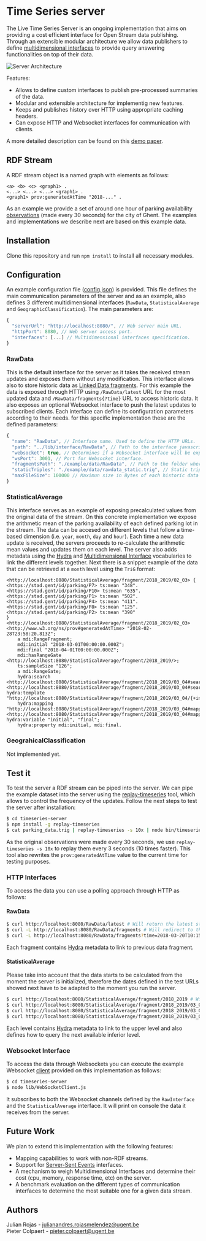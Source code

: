 # Time Series server

The Live Time Series Server is an ongoing implementation that aims on providing a cost efficient interface for 
Open Stream data publishing. Through an extensible modular architecture we allow data publishers to define 
[multidimensional interfaces](http://ceur-ws.org/Vol-1666/paper-03.pdf) to provide query answering functionalities on top of their data.

![Server Architecture](https://linkedtimeseries.github.io/timeseries-demo-paper/media/images/fig1.png)

Features:

 * Allows to define custom interfaces to publish pre-processed summaries of the data.
 * Modular and extensible architecture for implementig new features.
 * Keeps and publishes history over HTTP using appropriate caching headers.
 * Can expose HTTP and Websocket interfaces for communication with clients.

A more detailed description can be found on this [demo paper](https://linkedtimeseries.github.io/timeseries-demo-paper/).

## RDF Stream
A RDF stream object is a named graph with elements as follows:
```
<a> <b> <c> <graph1> .
<...> <...> <...> <graph1> .
<graph1> prov:generatedAtTime "2018-..." .
```
As an example we provide a set of around one hour of parking availability [observations](https://github.com/linkedtimeseries/timeseries-server/blob/master/parking_data.trig) 
(made every 30 seconds) for the city of Ghent. The examples and implementations we describe next are based on this example data.

## Installation
Clone this repository and run `npm install` to install all necessary modules.

## Configuration
An example configuration file ([config.json](https://github.com/linkedtimeseries/timeseries-server/blob/master/config.json)) 
is provided. This file defines the main communication parameters of the server and as an example, also defines 3 different 
multidimensional interfaces (`RawData`, `StatisticalAverage` and `GeographicClassification`). The main parameters are:
```js
{
  "serverUrl": "http://localhost:8080/", // Web server main URL.
  "httpPort": 8080, // Web server access port.
  "interfaces": [...] // Multidimensional interfaces specification.
}
```

### RawData
This is the default interface for the server as it takes the received stream updates and exposes them without any modification.
This interface allows also to store historic data as [Linked Data fragments](http://linkeddatafragments.org/). For this example 
the data is exposed through HTTP using `/RawData/latest` URL for the most updated data and `/RawData/fragments{?time}` URL 
to access historic data. It also exposes an optional Websocket interface to push the latest updates to subscribed clients. 
Each interface can define its configuration parameters according to their needs. for this specific implementation these are
the defined parameters:
```js
{
  "name": "RawData", // Interface name. Used to define the HTTP URLs.
  "path": "../lib/interface/RawData", // Path to the interface javascript implementation. Used to dynamic module loading.
  "websocket": true, // Determines if a Websocket interface will be exposed.
  "wsPort": 3001, // Port for Websocket interface.
  "fragmentsPath": "./example/data/RawData", // Path to the folder where the historic data will be stored.
  "staticTriples": "./example/data/rawdata_static.trig", // Static triples to be aggregated to the data stream.
  "maxFileSize": 100000 // Maximun size in Bytes of each historic data fragment. 
}
```
### StatisticalAverage
This interface serves as an example of exposing precalculated values from the original data of the stream. On this concrete implementation we expose the arithmetic mean of the parking availability of each defined parking lot in the stream. The data can be accesed on different levels that follow a time-based dimension (i.e. `year`, `month`, `day` and `hour`). Each time a new data update is received, the servers proceeds to re-calculate the arithmetic mean values and updates them on each level. The server also adds metadata using the [Hydra](http://www.hydra-cg.com/spec/latest/core/) and [Multidimensional Interface](http://semweb.datasciencelab.be/ns/multidimensional-interface/#RangeGate) vocabularies to link the different levels together. Next there is a snippet example of the data that can be retrieved at a `month` level using the `TriG` format:
```
<http://localhost:8080/StatisticalAverage/fragment/2018_2019/02_03> {
<https://stad.gent/id/parking/P7> ts:mean "348".
<https://stad.gent/id/parking/P10> ts:mean "635".
<https://stad.gent/id/parking/P1> ts:mean "502".
<https://stad.gent/id/parking/P4> ts:mean "411".
<https://stad.gent/id/parking/P8> ts:mean "125".
<https://stad.gent/id/parking/P2> ts:mean "390"
}
<http://localhost:8080/StatisticalAverage/fragment/2018_2019/02_03> <http://www.w3.org/ns/prov#generatedAtTime> "2018-02-28T23:58:20.813Z";
    a mdi:RangeFragment;
    mdi:initial "2018-03-01T00:00:00.000Z";
    mdi:final "2018-04-01T00:00:00.000Z";
    mdi:hasRangeGate <http://localhost:8080/StatisticalAverage/fragment/2018_2019/>;
    ts:sampleSize "126";
    a mdi:RangeGate;
    hydra:search <http://localhost:8080/StatisticalAverage/fragment/2018_2019/03_04#search>.
<http://localhost:8080/StatisticalAverage/fragment/2018_2019/03_04#search> hydra:template "http://localhost:8080/StatisticalAverage/fragment/2018_2019/03_04/{+initial_final}";
    hydra:mapping "http://localhost:8080/StatisticalAverage/fragment/2018_2019/03_04#mapping".
<http://localhost:8080/StatisticalAverage/fragment/2018_2019/03_04#mapping> hydra:variable "initial", "final";
    hydra:property mdi:initial, mdi:final.
```
### GeograhicalClassification
Not implemented yet.
## Test it
To test the server a RDF stream can be piped into the server. We can pipe the example dataset into the server using the [replay-timeseries](https://www.npmjs.com/package/replay-timeseries)
tool, which allows to control the frequency of the updates. Follow the next steps to test the server after installation:
```bash
$ cd timeseries-server
$ npm install -g replay-timeseries
$ cat parking_data.trig | replay-timeseries -s 10x | node bin/timeseries-server.js -c config.json
```
As the original observations were made every 30 seconds, we use `replay-timeseries -s 10x` to replay them every 3 seconds 
(10 times faster). This tool also rewrites the `prov:generatedAtTime` value to the current time for testing purposes.
### HTTP Interfaces
To access the data you can use a polling approach through HTTP as follows:
#### RawData
```bash
$ curl http://localhost:8080/RawData/latest # Will return the latest stream update.
$ curl -L http://localhost:8080/RawData/fragments # Will redirect to the most recent data fragment.
$ curl -L http://localhost:8080/RawData/fragments?time=2018-03-20T10:15:00.000Z # Will redirect to the fragment containing observations starting on the given time 
```
Each fragment contains [Hydra](http://www.hydra-cg.com/spec/latest/core/) metadata to link to previous data fragment.
#### StatisticalAverage
Please take into account that the data starts to be calculated from the moment the server is initialized, therefore the dates defined in the test URLs showed next have to be adapted to the moment you run the server.  
```bash
$ curl http://localhost:8080/StatisticalAverage/fragment/2018_2019 # Will return the available calculated averages for the year 2018.
$ curl http://localhost:8080/StatisticalAverage/fragment/2018_2019/03_04 # Will return the available calculated averages for the month 2018/03.
$ curl http://localhost:8080/StatisticalAverage/fragment/2018_2019/03_04/25_26 # Will return the available calculated averages for the day 2018/03/25.
$ curl http://localhost:8080/StatisticalAverage/fragment/2018_2019/03_04/25_26/15_16 # Will return the available calculated averages for the hour 2018/03/25 15:00.
```
Each level contains [Hydra](http://www.hydra-cg.com/spec/latest/core/) metadata to link to the upper level and also defines how to query the next available inferior level.
### Websocket Interface
To access the data through Websockets you can execute the example Websocket [client](https://github.com/linkedtimeseries/timeseries-server/blob/master/lib/WebSocketClient.js) 
provided on this implementation as follows:
```bash
$ cd timeseries-server
$ node lib/WebSocketClient.js
```
It subscribes to both the Websocket channels defined by the `RawInterface` and the `StatisticalAverage` interface. It will print on console the data it receives from the server.
## Future Work
We plan to extend this implementation with the following features:
 * Mapping capabilities to work with non-RDF streams.
 * Support for [Server-Sent Events](https://html.spec.whatwg.org/multipage/server-sent-events.html#server-sent-events) interfaces.
 * A mechanism to weigh Multidimensional Interfaces and determine their cost (cpu, memory, response time, etc) on the server.
 * A benchmark evaluation on the different types of communication interfaces to determine the most suitable one for a given data stream.

## Authors
Julian Rojas - julianandres.rojasmelendez@ugent.be  
Pieter Colpaert - pieter.colpaert@ugent.be
